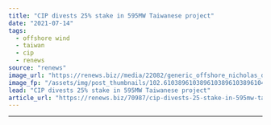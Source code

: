 ```yaml
---
title: "CIP divests 25% stake in 595MW Taiwanese project"
date: "2021-07-14"
tags: 
  - offshore wind
  - taiwan
  - cip
  - renews
source: "renews"
image_url: "https://renews.biz//media/22082/generic_offshore_nicholas_doherty_unsplash.jpg?mode=crop&width=770&heightratio=0.6103896103896103896103896104&slimmage=true"
image_fp: "/assets/img/post_thumbnails/102.6103896103896103896103896104&slimmage=true"
lead: "CIP divests 25% stake in 595MW Taiwanese project"
article_url: "https://renews.biz/70987/cip-divests-25-stake-in-595mw-taiwanese-project/"
---
```


---
